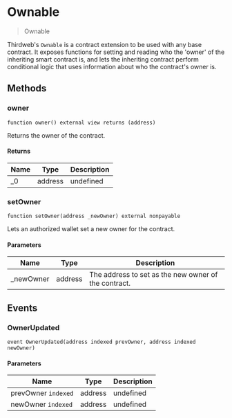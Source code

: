 # Ownable



> Ownable

Thirdweb&#39;s `Ownable` is a contract extension to be used with any base contract. It exposes functions for setting and reading           who the &#39;owner&#39; of the inheriting smart contract is, and lets the inheriting contract perform conditional logic that uses           information about who the contract&#39;s owner is.



## Methods

### owner

```solidity
function owner() external view returns (address)
```

Returns the owner of the contract.




#### Returns

| Name | Type | Description |
|---|---|---|
| _0 | address | undefined |

### setOwner

```solidity
function setOwner(address _newOwner) external nonpayable
```

Lets an authorized wallet set a new owner for the contract.



#### Parameters

| Name | Type | Description |
|---|---|---|
| _newOwner | address | The address to set as the new owner of the contract. |



## Events

### OwnerUpdated

```solidity
event OwnerUpdated(address indexed prevOwner, address indexed newOwner)
```





#### Parameters

| Name | Type | Description |
|---|---|---|
| prevOwner `indexed` | address | undefined |
| newOwner `indexed` | address | undefined |



